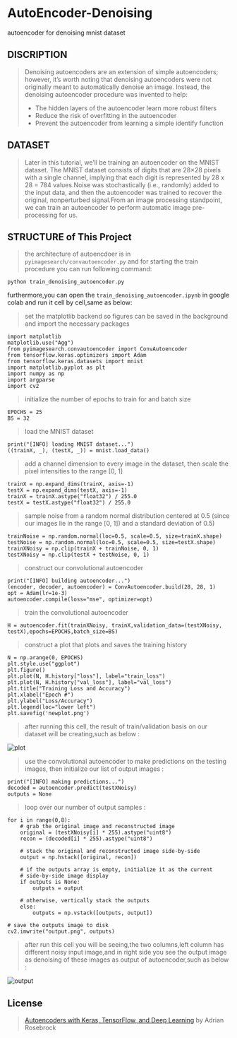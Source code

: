 # AutoEncoder-Denoising
autoencoder for denoising mnist dataset

## DISCRIPTION
> Denoising autoencoders are an extension of simple autoencoders; however, it’s worth noting that denoising autoencoders were not originally meant to automatically denoise an image. Instead, the denoising autoencoder procedure was invented to help:
>
> * The hidden layers of the autoencoder learn more robust filters
> * Reduce the risk of overfitting in the autoencoder
> * Prevent the autoencoder from learning a simple identify function


## DATASET  
> Later in this tutorial, we’ll be training an autoencoder on the MNIST dataset. The MNIST dataset consists of digits that are 28×28 pixels with a single channel, implying that each digit is represented by 28 x 28 = 784 values.Noise was stochastically (i.e., randomly) added to the input data, and then the autoencoder was trained to recover the original, nonperturbed signal.From an image processing standpoint, we can train an autoencoder to perform automatic image pre-processing for us. 
>
## STRUCTURE of This Project
> the architecture of autoencdoer is in `pyimagesearch/convautoencoder.py` and for starting the train procedure you can run following command:
```
python train_denoising_autoencoder.py
```
furthermore,you can open the `train_denoising_autoencoder.ipynb` in google colab and run it cell by cell,same as below:
> set the matplotlib backend so figures can be saved in the background and import the necessary packages
```
import matplotlib
matplotlib.use("Agg")
from pyimagesearch.convautoencoder import ConvAutoencoder
from tensorflow.keras.optimizers import Adam
from tensorflow.keras.datasets import mnist
import matplotlib.pyplot as plt
import numpy as np
import argparse
import cv2
```
> initialize the number of epochs to train for and batch size
```
EPOCHS = 25
BS = 32
```
> load the MNIST dataset
```
print("[INFO] loading MNIST dataset...")
((trainX, _), (testX, _)) = mnist.load_data()
```
> add a channel dimension to every image in the dataset, then scale the pixel intensities to the range [0, 1]
```
trainX = np.expand_dims(trainX, axis=-1)
testX = np.expand_dims(testX, axis=-1)
trainX = trainX.astype("float32") / 255.0
testX = testX.astype("float32") / 255.0
```
> sample noise from a random normal distribution centered at 0.5 (since our images lie in the range [0, 1]) and a standard deviation of 0.5)
```
trainNoise = np.random.normal(loc=0.5, scale=0.5, size=trainX.shape)
testNoise = np.random.normal(loc=0.5, scale=0.5, size=testX.shape)
trainXNoisy = np.clip(trainX + trainNoise, 0, 1)
testXNoisy = np.clip(testX + testNoise, 0, 1)
```
> construct our convolutional autoencoder
```
print("[INFO] building autoencoder...")
(encoder, decoder, autoencoder) = ConvAutoencoder.build(28, 28, 1)
opt = Adam(lr=1e-3)
autoencoder.compile(loss="mse", optimizer=opt)
```
> train the convolutional autoencoder
```
H = autoencoder.fit(trainXNoisy, trainX,validation_data=(testXNoisy, testX),epochs=EPOCHS,batch_size=BS)
```
> construct a plot that plots and saves the training history
```
N = np.arange(0, EPOCHS)
plt.style.use("ggplot")
plt.figure()
plt.plot(N, H.history["loss"], label="train_loss")
plt.plot(N, H.history["val_loss"], label="val_loss")
plt.title("Training Loss and Accuracy")
plt.xlabel("Epoch #")
plt.ylabel("Loss/Accuracy")
plt.legend(loc="lower left")
plt.savefig('newplot.png')
```
> after running this cell, the result of train/validation basis on our dataset will be creating,such as below :
> 
![plot](https://user-images.githubusercontent.com/53394692/111320859-a6f3e300-867c-11eb-918f-06d4b5d07467.png)
>
> use the convolutional autoencoder to make predictions on the testing images, then initialize our list of output images :
```
print("[INFO] making predictions...")
decoded = autoencoder.predict(testXNoisy)
outputs = None
```
> loop over our number of output samples :
```
for i in range(0,8):
	# grab the original image and reconstructed image
	original = (testXNoisy[i] * 255).astype("uint8")
	recon = (decoded[i] * 255).astype("uint8")

	# stack the original and reconstructed image side-by-side
	output = np.hstack([original, recon])

	# if the outputs array is empty, initialize it as the current
	# side-by-side image display
	if outputs is None:
		outputs = output

	# otherwise, vertically stack the outputs
	else:
		outputs = np.vstack([outputs, output])

# save the outputs image to disk
cv2.imwrite("output.png", outputs)
```
> after run this cell you will be seeing,the two columns,left column has different noisy input image,and in right side you see the output image as denoising of these images as output of autoencoder,such as below :
> 
![output](https://user-images.githubusercontent.com/53394692/111321399-21246780-867d-11eb-907b-5c5bf2d79cd0.png)


## License
> [Autoencoders with Keras, TensorFlow, and Deep Learning](https://www.pyimagesearch.com/2020/02/17/autoencoders-with-keras-tensorflow-and-deep-learning/) by Adrian Rosebrock
